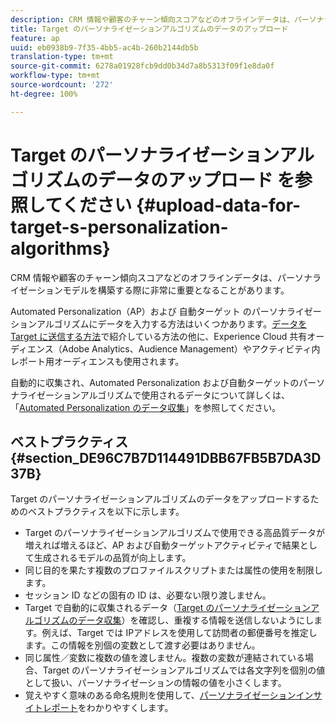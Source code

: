 ```yaml
---
description: CRM 情報や顧客のチャーン傾向スコアなどのオフラインデータは、パーソナライゼーションモデルを構築する際に非常に重要となることがあります。
title: Target のパーソナライゼーションアルゴリズムのデータのアップロード
feature: ap
uuid: eb0938b9-7f35-4bb5-ac4b-260b2144db5b
translation-type: tm+mt
source-git-commit: 6278a01928fcb9dd0b34d7a8b5313f09f1e8da0f
workflow-type: tm+mt
source-wordcount: '272'
ht-degree: 100%

---
```



# Target のパーソナライゼーションアルゴリズムのデータのアップロード を参照してください {#upload-data-for-target-s-personalization-algorithms}

CRM 情報や顧客のチャーン傾向スコアなどのオフラインデータは、パーソナライゼーションモデルを構築する際に非常に重要となることがあります。

Automated Personalization（AP）および 自動ターゲット のパーソナライゼーションアルゴリズムにデータを入力する方法はいくつかあります。[データを Target に送信する方法](../../c-implementing-target/c-considerations-before-you-implement-target/c-methods-to-get-data-into-target/methods-to-get-data-into-target.md#concept_0069C0EFB56C4700BB33F2F35C2B9B17)で紹介している方法の他に、Experience Cloud 共有オーディエンス（Adobe Analytics、Audience Management）やアクティビティ内レポート用オーディエンスも使用されます。

自動的に収集され、Automated Personalization および自動ターゲットのパーソナライゼーションアルゴリズムで使用されるデータについて詳しくは、「[Automated Personalization のデータ収集](/help/c-activities/t-automated-personalization/ap-data.md)」を参照してください。

## ベストプラクティス {#section_DE96C7B7D114491DBB67FB5B7DA3D37B}

Target のパーソナライゼーションアルゴリズムのデータをアップロードするためのベストプラクティスを以下に示します。

* Target のパーソナライゼーションアルゴリズムで使用できる高品質データが増えれば増えるほど、AP および自動ターゲットアクティビティで結果として生成されるモデルの品質が向上します。
* 同じ目的を果たす複数のプロファイルスクリプトまたは属性の使用を制限します。
* セッション ID などの固有の ID は、必要ない限り渡しません。
* Target で自動的に収集されるデータ（[Target のパーソナライゼーションアルゴリズムのデータ収集](/help/c-activities/t-automated-personalization/ap-data.md)）を確認し、重複する情報を送信しないようにします。例えば、Target では IPアドレスを使用して訪問者の郵便番号を推定します。この情報を別個の変数として渡す必要はありません。
* 同じ属性／変数に複数の値を渡しません。複数の変数が連結されている場合、Target のパーソナライゼーションアルゴリズムでは各文字列を個別の値として扱い、パーソナライゼーションの情報の値を小さくします。
* 覚えやすく意味のある命名規則を使用して、[パーソナライゼーションインサイトレポート](../../c-reports/c-personalization-insights-reports/personalization-insights-reports.md#concept_A897070E1EDC403EB84CFB7A6ECAD767)をわかりやすくします。

